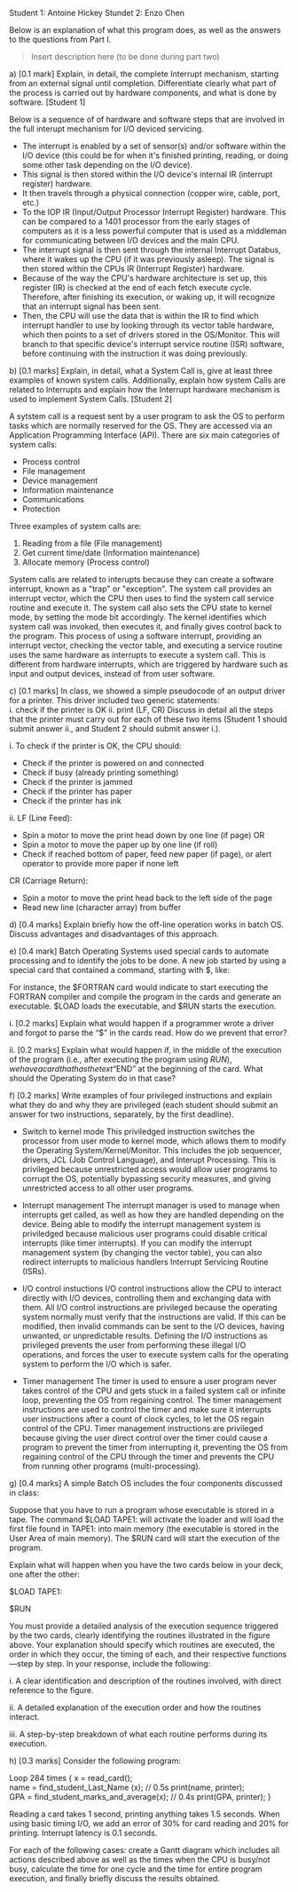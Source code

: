 Student 1: Antoine Hickey
Stundet 2: Enzo Chen

Below is an explanation of what this program does, as well as the answers to the questions from Part I.

> Insert description here (to be done during part two)

a) [0.1 mark] Explain, in detail, the complete Interrupt mechanism, starting from an external signal until 
completion. Differentiate clearly what part of the process is carried out by hardware components, and what 
is done by software. [Student 1] 

Below is a sequence of of hardware and software steps that are involved in the full interupt mechanism for I/O deviced servicing.
- The interrupt is enabled by a set of sensor(s) and/or software within the I/O device (this could be for when it's finished printing, reading, or doing some other task depending on the I/O device).
- This signal is then stored within the I/O device's internal IR (interrupt register) hardware.
- It then travels through a physical connection (copper wire, cable, port, etc.)
- To the IOP IR (Input/Output Processor Interrupt Register) hardware. This can be compared to a 1401 processor from the early stages of computers as it is a less powerful computer that is used as a middleman for communicating between I/O devices and the main CPU.
- The interrupt signal is then sent through the internal Interrupt Databus, where it wakes up the CPU (if it was previously asleep). The signal is then stored within the CPUs IR (Interrupt Register) hardware.
- Because of the way the CPU's hardware architecture is set up, this register (IR) is checked at the end of each fetch execute cycle. Therefore, after finishing its execution, or waking up, it will recognize that an interrupt signal has been sent.
- Then, the CPU will use the data that is within the IR to find which interrupt handler to use by looking through its vector table hardware, which then points to a set of drivers stored in the OS/Monitor. This will branch to that specific device's interrupt service routine (ISR) software, before continuing with the instruction it was doing previously. 

b) [0.1 marks] Explain, in detail, what a System Call is, give at least three examples of known system calls. 
Additionally, explain how system Calls are related to Interrupts and explain how the Interrupt hardware 
mechanism is used to implement System Calls. [Student 2] 

A sytstem call is a request sent by a user program to ask the OS to perform tasks which are normally reserved for the OS. They are accessed via an Application Programming Interface (API).
There are six main categories of system calls:
- Process control
- File management
- Device management
- Information maintenance
- Communications
- Protection

Three examples of system calls are:
1. Reading from a file (File management)
2. Get current time/date (Information maintenance)
3. Allocate memory (Process control)

System calls are related to interupts because they can create a software interrupt, known as a "trap" or "exception". 
The system call provides an interrupt vector, which the CPU then uses to find the system call service routine and execute it.
The system call also sets the CPU state to kernel mode, by setting the mode bit accordingly.
The kernel identifies which system call was invoked, then executes it, and finally gives control back to the program.
This process of using a software interrupt, providing an interrupt vector, checking the vector table, and executing a service routine uses the same hardware as interrupts to execute a system call. This is different from hardware interrupts, which are triggered by hardware such as input and output devices, instead of from user software.

 
c) [0.1 marks] In class, we showed a simple pseudocode of an output driver for a printer. This driver 
included two generic statements:  
i. check if the printer is OK 
ii. print (LF, CR) 
Discuss in detail all the steps that the printer must carry out for each of these two items (Student 1 should 
submit answer ii., and Student 2 should submit answer i.). 

i. To check if the printer is OK, the CPU should:
- Check if the printer is powered on and connected
- Check if busy (already printing something)
- Check if the printer is jammed
- Check if the printer has paper
- Check if the printer has ink

ii. 
LF (Line Feed):
- Spin a motor to move the print head down by one line (if page) OR
- Spin a motor to move the paper up by one line (if roll)
- Check if reached bottom of paper, feed new paper (if page), or alert operator to provide more paper if none left

CR (Carriage Return):
- Spin a motor to move the print head back to the left side of the page
- Read new line (character array) from buffer


d) [0.4 marks] Explain briefly how the off-line operation works in batch OS. Discuss advantages and 
disadvantages of this approach. 
 
 
e) [0.4 mark] Batch Operating Systems used special cards to automate processing and to identify the jobs to 
be done. A new job started by using a special card that contained a command,  starting with $, like:

For instance, the $FORTRAN card would indicate to start executing the FORTRAN compiler and compile 
the program in the cards and generate an executable. $LOAD loads the executable, and $RUN starts the 
execution. 
 
i. [0.2 marks] Explain what would happen if a programmer wrote a driver and forgot to parse 
the “$” in the cards read. How do we prevent that error? 
 
ii. [0.2 marks] Explain what would happen if, in the middle of the execution of the program (i.e., 
after executing the program using $RUN), we have a card that has the text “$END” at the 
beginning of the card. What should the Operating System do in that case? 
 
 
f) [0.2 marks] Write examples of four privileged instructions and explain what they do and why they are 
privileged (each student should submit an answer for two instructions, separately, by the first 
deadline). 

- Switch to kernel mode
This priviledged instruction switches the processor from user mode to kernel mode, which allows them to modify the Operating System/Kernel/Monitor. This includes the job sequencer, drivers, JCL (Job Control Language), and Interupt Processing. This is privileged because unrestricted access would allow user programs to corrupt the OS, potentially bypassing security measures, and giving unrestricted access to all other user programs.

- Interrupt management
The interrupt manager is used to manage when interrupts get called, as well as how they are handled depending on the device. Being able to modify the interrupt management system is priviledged because malicious user programs could disable critical interrupts (like timer interrupts). If you can modify the interrupt management system (by changing the vector table), you can also redirect interrupts to malicious handlers Interrupt Servicing Routine (ISRs).

- I/O control instuctions
I/O control instructions allow the CPU to interact directly with I/O devices, controlling them and exchanging data with them. All I/O control instructions are privileged because the operating system normally must verify that the instructions are valid. If this can be modified, then invalid commands can be sent to the I/O devices, having unwanted, or unpredictable results. Defining the I/O instructions as privileged prevents the user from performing these illegal I/O operations, and forces the user to execute system calls for the operating system to perform the I/O which is safer.

- Timer management
The timer is used to ensure a user program never takes control of the CPU and gets stuck in a failed system call or infinite loop, preventing the OS from regaining control. The timer management instructions are used to control the timer and make sure it interrupts user instructions after a count of clock cycles, to let the OS regain control of the CPU. Timer management instructions are privileged because giving the user direct control over the timer could cause
a program to prevent the timer from interrupting it, preventing the OS from regaining control of the CPU through the timer and prevents the CPU from running other programs (multi-processing).

  
g) [0.4 marks] A simple Batch OS includes the four components discussed in class: 
  
Suppose that you have to run a program whose executable is stored in a tape. The command $LOAD 
TAPE1: will activate the loader and will load the first file found in TAPE1: into main memory (the 
executable is stored in the User Area of main memory). The $RUN card will start the execution of the 
program. 
 
Explain what will happen when you have the two cards below in your deck, one after the other: 
 
$LOAD TAPE1: 

$RUN 
 
You must provide a detailed analysis of the execution sequence triggered by the two cards, clearly 
identifying the routines illustrated in the figure above. Your explanation should specify which routines are 
executed, the order in which they occur, the timing of each, and their respective functions—step by step. In 
your response, include the following: 
   
i. A clear identification and description of the routines involved, with direct reference to the figure.   
 
ii. A detailed explanation of the execution order and how the routines interact.   
 
iii. A step-by-step breakdown of what each routine performs during its execution. 
 
 
h) [0.3 marks] Consider the following program: 
 
 
 Loop 284 times { 
 x = read_card();  
 name = find_student_Last_Name (x);  // 0.5s 
 print(name, printer);  
 GPA = find_student_marks_and_average(x); // 0.4s 
 print(GPA, printer); 
} 
 
Reading a card takes 1 second, printing anything takes 1.5 seconds. When using basic timing I/O, we add 
an error of 30% for card reading and 20% for printing. Interrupt latency is 0.1 seconds. 
 
For each of the following cases: create a Gantt diagram which includes all actions described above as well 
as the times when the CPU is busy/not busy, calculate the time for one cycle and the time for entire 
program execution, and finally briefly discuss the results obtained. 

